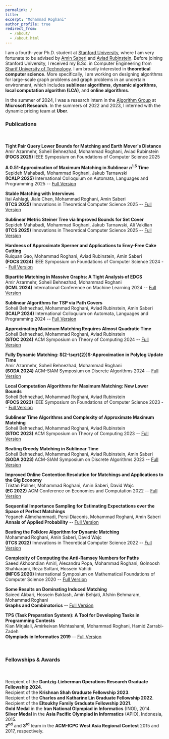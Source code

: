 ```yaml
---
permalink: /
title:
excerpt: "Mohammad Roghani"
author_profile: true
redirect_from: 
  - /about/
  - /about.html
---
```

I am a fourth-year Ph.D. student at [Stanford University](https://www.stanford.edu/), where I am very fortunate to be advised by [Amin Saberi](https://web.stanford.edu/~saberi/) and [Aviad Rubinstein](https://cs.stanford.edu/~aviad/). Before joining Stanford University, I received my B.Sc. in Computer Engineering from [Sharif University of Technology](https://en.sharif.edu/). I am broadly interested in **theoretical computer science**. More specifically, I am working on designing algorithms for large-scale graph problems and graph problems in an uncertain environment, which includes **sublinear algorithms**, **dynamic algorithms**, **local computation algorithm (LCA)**, and **online algorithms**. 


In the summer of 2024, I was a research intern in the [Algorithm Group](https://www.microsoft.com/en-us/research/group/algorithms-redmond/overview/) at **Microsoft Research**. In the summers of 2022 and 2023, I interned with the dynamic pricing team at **Uber**.
<br>

### Publications

<div style="line-height:150%;">
    <br>
</div>



**Tight Pair Query Lower Bounds for Matching and Earth Mover's Distance**\
  Amir Azarmehr, Soheil Behnezhad, Mohammad Roghani, Aviad Rubinstein \
  **(FOCS 2025)** IEEE Symposium on Foundations of Computer Science 2025


**A 0.51-Approximation of Maximum Matching in Sublinear $n^{1.5}$ Time**\
  Sepideh Mahabadi, Mohammad Roghani, Jakub Tarnawski\
  **(ICALP 2025)** International Colloquium on Automata, Languages and Programming 2025 -- [Full Version](https://arxiv.org/pdf/2506.01669)



**Stable Matching with Interviews** \
  Itai Ashlagi, Jiale Chen, Mohammad Roghani, Amin Saberi\
  **(ITCS 2025)** Innovations in Theoretical Computer Science 2025 -- [Full Version](https://arxiv.org/pdf/2501.12503)



**Sublinear Metric Steiner Tree via Improved Bounds for Set Cover** \
  Sepideh Mahabadi, Mohammad Roghani, Jakub Tarnawski, Ali Vakilian\
  **(ITCS 2025)** Innovations in Theoretical Computer Science 2025 -- [Full Version](https://arxiv.org/abs/2411.09059)


**Hardness of Approximate Sperner and Applications to Envy-Free Cake Cutting** \
  Ruiquan Gao, Mohammad Roghani, Aviad Rubinstein, Amin Saberi\
  **(FOCS 2024)** IEEE Symposium on Foundations of Computer Science 2024 -- [Full Version](http://arxiv.org/abs/2409.15713)
  

**Bipartite Matching in Massive Graphs: A Tight Analysis of EDCS** \
  Amir Azarmehr, Soheil Behnezhad, Mohammad Roghani \
  **(ICML 2024)** International Conference on Machine Learning 2024 -- [Full Version](https://arxiv.org/abs/2406.07630)


**Sublinear Algorithms for TSP via Path Covers** \
  Soheil Behnezhad, Mohammad Roghani, Aviad Rubinstein, Amin Saberi\
  **(ICALP 2024)** International Colloquium on Automata, Languages and Programming 2024 -- [Full Version](https://arxiv.org/abs/2301.05350)


**Approximating Maximum Matching Requires Almost Quadratic Time** \
  Soheil Behnezhad, Mohammad Roghani, Aviad Rubinstein\
  **(STOC 2024)** ACM Symposium on Theory of Computing 2024 -- [Full Version](https://arxiv.org/abs/2406.08595)


 **Fully Dynamic Matching: $(2-\sqrt{2})$-Approximation in Polylog Update Time** \
  Amir Azarmehr, Soheil Behnezhad, Mohammad Roghani \
  **(SODA 2024)** ACM-SIAM Symposium on Discrete Algorithms 2024 -- [Full Version](https://arxiv.org/abs/2307.08772)


**Local Computation Algorithms for Maximum Matching: New Lower Bounds** \
  Soheil Behnezhad, Mohammad Roghani, Aviad Rubinstein\
  **(FOCS 2023)** IEEE Symposium on Foundations of Computer Science 2023 -- [Full Version](https://arxiv.org/abs/2311.09359)

**Sublinear Time Algorithms and Complexity of Approximate Maximum Matching** \
  Soheil Behnezhad, Mohammad Roghani, Aviad Rubinstein\
  **(STOC 2023)** ACM Symposium on Theory of Computing 2023 -- [Full Version](https://arxiv.org/abs/2211.15843) 

**Beating Greedy Matching in Sublinear Time** \
  Soheil Behnezhad, Mohammad Roghani, Aviad Rubinstein, Amin Saberi\
  **(SODA 2023)** ACM-SIAM Symposium on Discrete Algorithms 2023 -- [Full Version](https://arxiv.org/abs/2206.13057)

**Improved Online Contention Resolution for Matchings and Applications to the Gig Economy**\
  Tristan Pollner, Mohammad Roghani, Amin Saberi, David Wajc\
  **(EC 2022)** ACM Conference on Economics and Computation 2022 -- [Full Version](https://arxiv.org/abs/2205.08667)

**Sequential Importance Sampling for Estimating Expectations over the Space of Perfect Matchings**\
  Yeganeh Alimohammadi, Persi Diaconis, Mohammad Roghani, Amin Saberi\
  **Annals of Applied Probability** -- [Full Version](https://arxiv.org/abs/2107.00850)

**Beating the Folklore Algorithm for Dynamic Matching**\
  Mohammad Roghani, Amin Saberi, David Wajc\
  **(ITCS 2022)** Innovations in Theoretical Computer Science 2022 -- [Full Version](https://arxiv.org/abs/2106.10321)

**Complexity of Computing the Anti-Ramsey Numbers for Paths**\
  Saeed Akhoondian Amiri, Alexandru Popa, Mohammad Roghani, Golnoosh Shahkarami, Reza Soltani, Hossein Vahidi\
  **(MFCS 2020)** International Symposium on Mathematical Foundations of Computer Science 2020 -- [Full Version](https://arxiv.org/abs/1810.08004)

**Some Results on Dominating Induced Matching**\
  Saieed Akbari, Hossein Baktash, Amin Behjati, Afshin Behmaram, Mohammad Roghani\
  **Graphs and Combinatorics** -- [Full Version](https://arxiv.org/abs/1912.00511)

**TPS (Task Preparation System): A Tool for Developing Tasks in Programming Contests**\
  Kian Mirjalali, Amirkeivan Mohtashami, Mohammad Roghani, Hamid Zarrabi-Zadeh\
  **Olympiads in Informatics 2019** -- [Full Version](https://ioinformatics.org/journal/v13_2019_209_216.pdf)

 <br>

 
### Fellowships & Awards

<div style="line-height:150%;">
    <br>
</div>

Recipient of the **Dantzig-Lieberman Operations Research Graduate Fellowship 2024**.\
Recipient of the **Krishnan Shah Graduate Fellowship 2023**.\
Recipient of the **Charles and Katharine Lin Graduate Fellowship 2022**.\
Recipient of the **Eltoukhy Family Graduate Fellowship 2021**.\
**Gold Medal** in the **Iran National Olympiad in Informatics** (INOI), 2014.\
**Silver Medal** in the **Asia Pacific Olympiad in Informatics** (APIO), Indonesia, 2015.\
**2<sup>nd</sup>** and **3<sup>rd</sup>** team in the **ACM-ICPC West Asia Regional Contest** 2015 and 2017, respectively.
